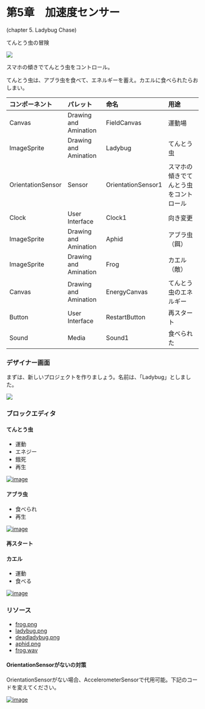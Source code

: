 # **第5章　加速度センサー**

\(chapter 5. Ladybug Chase\)

てんとう虫の冒険

[![](https://i0.wp.com/edu2web.com/wordpress/wp-content/uploads/2017/05/Ladybug1.jpg?resize=244%2C392&ssl=1)](https://i0.wp.com/edu2web.com/wordpress/wp-content/uploads/2017/05/Ladybug1.jpg?ssl=1)

スマホの傾きでてんとう虫をコントロール。

てんとう虫は、アブラ虫を食べて、エネルギーを蓄え。カエルに食べられたらおしまい。

| コンポーネント | パレット | 命名 | 用途 |
| :--- | :--- | :--- | :--- |
| Canvas | Drawing and Amination | FieldCanvas | 運動場 |
| ImageSprite | Drawing and Amination | Ladybug | てんとう虫 |
| OrientationSensor | Sensor | OrientationSensor1 | スマホの傾きでてんとう虫をコントロール |
| Clock | User Interface | Clock1 | 向き変更 |
| ImageSprite | Drawing and Amination | Aphid | アブラ虫（餌） |
| ImageSprite | Drawing and Amination | Frog | カエル（敵） |
| Canvas | Drawing and Amination | EnergyCanvas | てんとう虫のエネルギー |
| Button | User Interface | RestartButton | 再スタート |
| Sound | Media | Sound1 | 食べられた |

### デザイナー画面

まずは、新しいプロジェクトを作りましょう。名前は、「Ladybug」としました。

[![](https://i0.wp.com/edu2web.com/wordpress/wp-content/uploads/2017/05/スクリーンショット-2017-05-24-03.03.55.png?resize=474%2C411&ssl=1)](https://i0.wp.com/edu2web.com/wordpress/wp-content/uploads/2017/05/スクリーンショット-2017-05-24-03.03.55.png?ssl=1)

### ブロックエディタ

#### てんとう虫

* 運動
* エネジー
* 餓死
* 再生

[![](https://i0.wp.com/edu2web.com/wordpress/wp-content/uploads/2017/05/image_thumb-4.png?resize=474%2C365&ssl=1 "image")](https://i0.wp.com/edu2web.com/wordpress/wp-content/uploads/2017/05/image-4.png?ssl=1)

#### アブラ虫

* 食べられ
* 再生

[![](https://i2.wp.com/edu2web.com/wordpress/wp-content/uploads/2017/05/image_thumb-3.png?resize=474%2C365&ssl=1 "image")](https://i0.wp.com/edu2web.com/wordpress/wp-content/uploads/2017/05/image-3.png?ssl=1)

#### 再スタート

#### カエル

* 運動
* 食べる

[![](https://i0.wp.com/edu2web.com/wordpress/wp-content/uploads/2017/05/image_thumb-5.png?resize=474%2C365&ssl=1 "image")](https://i0.wp.com/edu2web.com/wordpress/wp-content/uploads/2017/05/image-5.png?ssl=1)

### リソース

* [frog.png](https://edu2web.com/2017/05/mobile-computing-6-ladybug-chase/#)
* [ladybug.png](https://edu2web.com/2017/05/mobile-computing-6-ladybug-chase/#)
* [deadladybug.png](https://edu2web.com/2017/05/mobile-computing-6-ladybug-chase/#)
* [aphid.png](https://edu2web.com/2017/05/mobile-computing-6-ladybug-chase/#)
* [frog.wav](https://edu2web.com/2017/05/mobile-computing-6-ladybug-chase/#)

#### OrientationSensorがないの対策

OrientationSensorがない場合、AccelerometerSensorで代用可能。下記のコードを変えてください。

[![](https://i0.wp.com/edu2web.com/wordpress/wp-content/uploads/2017/05/image_thumb-6.png?resize=474%2C365&ssl=1 "image")](https://i0.wp.com/edu2web.com/wordpress/wp-content/uploads/2017/05/image-6.png?ssl=1)


